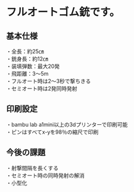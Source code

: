 # フルオートゴム銃です。
## 基本仕様
・全長：約25㎝  
・銃身長：約12㎝  
・装填弾数：最大20発  
・飛距離：3～5m  
・フルオート時は2～3秒で撃ちきる  
・セミオート時は2発同時発射  
## 印刷設定
・bambu lab a1mini以上の3dプリンターで印刷可能  
・ピンはすべてx-yを98％の縮尺で印刷  
## 今後の課題
・射撃間隔を長くする  
・セミオート時の同時発射の解消  
・小型化  
